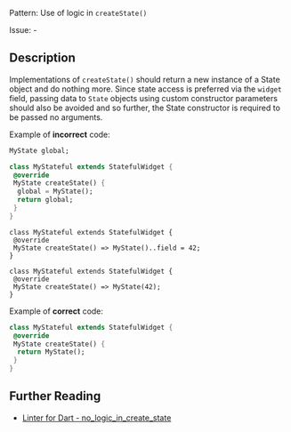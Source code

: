 Pattern: Use of logic in `createState()`

Issue: -

## Description

Implementations of `createState()` should return a new instance
of a State object and do nothing more. Since state access is preferred 
via the `widget` field, passing data to `State` objects using custom
constructor parameters should also be avoided and so further, the State
constructor is required to be passed no arguments.

Example of **incorrect** code:

```dart
MyState global;

class MyStateful extends StatefulWidget {
 @override
 MyState createState() {
  global = MyState();
  return global;
 } 
}
```

```
class MyStateful extends StatefulWidget {
 @override
 MyState createState() => MyState()..field = 42;
}
```

```
class MyStateful extends StatefulWidget {
 @override
 MyState createState() => MyState(42);
}
```

Example of **correct** code:

```dart
class MyStateful extends StatefulWidget {
 @override
 MyState createState() {
  return MyState();
 }
}
```

## Further Reading

* [Linter for Dart - no_logic_in_create_state](https://dart.dev/tools/linter-rules/no_logic_in_create_state)